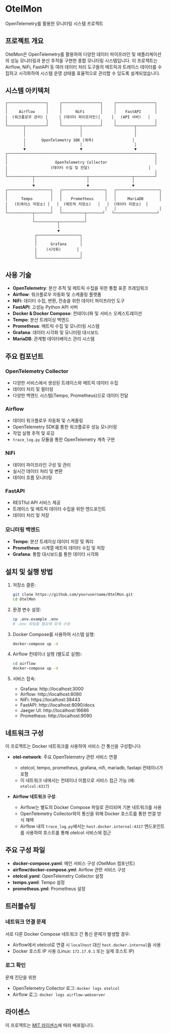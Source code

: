# OtelMon

OpenTelemetry를 활용한 모니터링 시스템 프로젝트

## 프로젝트 개요

OtelMon은 OpenTelemetry를 활용하여 다양한 데이터 파이프라인 및 애플리케이션의 성능 모니터링과 분산 추적을 구현한 종합 모니터링 시스템입니다. 이 프로젝트는 Airflow, NiFi, FastAPI 등 여러 데이터 처리 도구들의 메트릭과 트레이스 데이터를 수집하고 시각화하여 시스템 운영 상태를 효율적으로 관리할 수 있도록 설계되었습니다.

## 시스템 아키텍처

```
┌─────────────────┐     ┌─────────────────┐     ┌─────────────────┐
│                 │     │                 │     │                 │
│     Airflow     │     │      NiFi       │     │    FastAPI      │
│  (워크플로우 관리) │     │ (데이터 파이프라인)│     │   (API 서버)   │
│                 │     │                 │     │                 │
└───────┬─────────┘     └────────┬────────┘     └────────┬────────┘
        │                        │                       │
        │                        │                       │
        │       OpenTelemetry SDK (계측)                 │
        │                        │                       │
        ▼                        ▼                       ▼
┌─────────────────────────────────────────────────────────────────┐
│                                                                 │
│                     OpenTelemetry Collector                     │
│                   (데이터 수집 및 전달)                          │
│                                                                 │
└───────────┬───────────────────────┬───────────────────┬─────────┘
            │                       │                   │
            ▼                       ▼                   ▼
┌───────────────────┐   ┌───────────────────┐   ┌───────────────────┐
│                   │   │                   │   │                   │
│      Tempo        │   │    Prometheus     │   │     MariaDB       │
│   (트레이스 저장소) │   │  (메트릭 저장소)   │   │  (데이터 저장소)  │
│                   │   │                   │   │                   │
└───────────┬───────┘   └──────────┬───────┘   └───────────────────┘
            │                      │
            └──────────┬───────────┘
                       │
                       ▼
             ┌───────────────────┐
             │                   │
             │      Grafana      │
             │    (시각화)       │
             │                   │
             └───────────────────┘
```

## 사용 기술

- **OpenTelemetry**: 분산 추적 및 메트릭 수집을 위한 통합 표준 프레임워크
- **Airflow**: 워크플로우 자동화 및 스케줄링 플랫폼
- **NiFi**: 데이터 수집, 변환, 전송을 위한 데이터 파이프라인 도구
- **FastAPI**: 고성능 Python API 서버
- **Docker & Docker Compose**: 컨테이너화 및 서비스 오케스트레이션
- **Tempo**: 분산 트레이싱 백엔드
- **Prometheus**: 메트릭 수집 및 모니터링 시스템
- **Grafana**: 데이터 시각화 및 모니터링 대시보드
- **MariaDB**: 관계형 데이터베이스 관리 시스템

## 주요 컴포넌트

### OpenTelemetry Collector
- 다양한 서비스에서 생성된 트레이스와 메트릭 데이터 수집
- 데이터 처리 및 필터링
- 다양한 백엔드 시스템(Tempo, Prometheus)으로 데이터 전달

### Airflow
- 데이터 워크플로우 자동화 및 스케줄링
- OpenTelemetry SDK를 통한 워크플로우 성능 모니터링
- 작업 실행 추적 및 로깅
- `trace_log.py` 모듈을 통한 OpenTelemetry 계측 구현

### NiFi
- 데이터 파이프라인 구성 및 관리
- 실시간 데이터 처리 및 변환
- 데이터 흐름 모니터링

### FastAPI
- RESTful API 서비스 제공
- 트레이스 및 메트릭 데이터 수집을 위한 엔드포인트
- 데이터 처리 및 저장

### 모니터링 백엔드
- **Tempo**: 분산 트레이싱 데이터 저장 및 쿼리
- **Prometheus**: 시계열 메트릭 데이터 수집 및 저장
- **Grafana**: 통합 대시보드를 통한 데이터 시각화

## 설치 및 실행 방법

1. 저장소 클론:
   ```bash
   git clone https://github.com/yourusername/OtelMon.git
   cd OtelMon
   ```

2. 환경 변수 설정:
   ```bash
   cp .env.example .env
   # .env 파일을 필요에 맞게 수정
   ```

3. Docker Compose를 사용하여 시스템 실행:
   ```bash
   docker-compose up -d
   ```

4. Airflow 컨테이너 실행 (별도로 실행):
   ```bash
   cd airflow
   docker-compose up -d
   ```

5. 서비스 접속:
   - Grafana: http://localhost:3000
   - Airflow: http://localhost:8080
   - NiFi: https://localhost:38443
   - FastAPI: http://localhost:8090/docs
   - Jaeger UI: http://localhost:16686
   - Prometheus: http://localhost:9090

## 네트워크 구성

이 프로젝트는 Docker 네트워크를 사용하여 서비스 간 통신을 구성합니다:

- **otel-network**: 주요 OpenTelemetry 관련 서비스 연결
  - otelcol, tempo, prometheus, grafana, nifi, mariadb, fastapi 컨테이너가 포함
  - 이 네트워크 내에서는 컨테이너 이름으로 서비스 접근 가능 (예: `otelcol:4317`)

- **Airflow 네트워크 구성**:
  - Airflow는 별도의 Docker Compose 파일로 관리되며 기본 네트워크를 사용
  - OpenTelemetry Collector와의 통신을 위해 Docker 호스트를 통한 연결 방식 채택
  - Airflow 내의 `trace_log.py`에서는 `host.docker.internal:4317` 엔드포인트를 사용하여 호스트를 통해 otelcol 서비스에 접근

## 주요 구성 파일

- **docker-compose.yaml**: 메인 서비스 구성 (OtelMon 컴포넌트)
- **airflow/docker-compose.yml**: Airflow 관련 서비스 구성
- **otelcol.yaml**: OpenTelemetry Collector 설정
- **tempo.yaml**: Tempo 설정
- **prometheus.yml**: Prometheus 설정

## 트러블슈팅

### 네트워크 연결 문제
서로 다른 Docker Compose 네트워크 간 통신 문제가 발생할 경우:
- Airflow에서 otelcol로 연결 시 `localhost` 대신 `host.docker.internal`을 사용
- Docker 호스트 IP 사용 (Linux: `172.17.0.1` 또는 실제 호스트 IP)

### 로그 확인
문제 진단을 위한
- OpenTelemetry Collector 로그: `docker logs otelcol`
- Airflow 로그: `docker logs airflow-webserver`

## 라이센스

이 프로젝트는 [MIT 라이센스](LICENSE)에 따라 배포됩니다.
